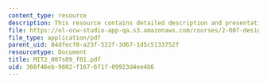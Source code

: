 ```yaml
---
content_type: resource
description: This resource contains detailed description and presentation.
file: https://ol-ocw-studio-app-qa.s3.amazonaws.com/courses/2-007-design-and-manufacturing-i-spring-2009/360f46eb9802f1676f1f09923d4ee4b6_MIT2_007s09_f01.pdf
file_type: application/pdf
parent_uid: 84dfecf8-a23f-522f-3d67-1d5c5133752f
resourcetype: Document
title: MIT2_007s09_f01.pdf
uid: 360f46eb-9802-f167-6f1f-09923d4ee4b6
---
```


